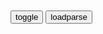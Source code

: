 ```note
```

<table id="tbc" style="white-space:pre-wrap">
</table>
<button onclick="toggleb()">toggle</button>
<button onclick="loadparse()">loadparse</button>
<br>
<!-- 🌸<br>🍅-　-🍑<hr>🍀 --> <textarea rows="30" cols="100" style="display: none" id="tar">

韩g明年1月起最低月薪约为10800元rm币
https://baijiahao.baidu.com/s?id=1707209268522052479&wfr=spider&for=pc

zgg企的私有化，为什么比西方更恶劣更可怕
https://www.bilibili.com/video/BV1864y197Hq

没有g企就没有zg
https://i2.hdslb.com/bfs/archive/6bc6c633cd7e0930874d1aac9a6b968f815c6b1e.jpg

为什么我们要反垄断？为了让普通人活下去！a里巴巴182亿背后的逻辑了解一下？
https://www.bilibili.com/video/BV1J84y1F7ih

k乐同学呀呀
　学校就一个小卖铺，没有竞争，他就坐地起价 所有东西都比学校外面贵了两到三块 一瓶农夫都要三块钱 一瓶饮料一般都是4.5 我们说他他还不耐烦说你可以不买 让走读的帮忙捎他还会打压 这算垄断么？

　rthur-Huword　学校老垄断了，校长一个个吃的满脑肥肠。食堂和小卖部摊位直接公开拍卖，钱进了谁的腰包？很多学校到了饭点走读生都不让出去，要求你必须在食堂吃饭或买小卖部的泡面，真的需要整治了

z花家的亲啊
　其实拿韩g举例子更好，毕竟韩g已经到了财阀一手遮天的地步，三星集团已经渗透到了医疗、教育、科学、军事、z治等方方面面，财阀把控着gj命脉，垄断了gj的个个领域，甚至于成为zf的幕后推手

　udas2018
　当一个人拥有过人的智慧，坚韧的意志，灵敏的嗅觉，站在时代的风口上，却没有基本的良心，那是多可怕的事情

垄断导致m亡
https://i1.hdslb.com/bfs/archive/6cc89f4c1342a0d340d09daaf9e9d28638d590d9.jpg

rm币升值后，美g开始全面恶性通胀，白宫终于坐不住了
https://www.bilibili.com/video/BV1KM4y1u7iA

弹幕：伤敌一千，自损一万二

　号Tree
　树快倒的时候，愚蠢的人在计算每天倾斜1毫米，需要10年才会倒。殊不知只需要一阵风！

x空焰火　他要是体面，你就让他体面，他要是不体面，你就帮他体面。

z点世界线
　据查证:一个美g人说

y戟方天画　据说，听说，有人说，举证利器！不过，我指的是小学作文

t果芋圆
　百分之4叫恶性通胀，价格翻倍叫平稳有序

y波纹
　这种视频点赞的只有一种人——“不需要自己养活自己的

c天的Lei
　虽然这话我爱听。但是具体真实性我反而没有多少相信。最主要的就是那句，据一个美国人说。那个时候我感觉这里头水分应该很大。你要是说是新闻报道的话，那我说不定还能信。

　LAZE-Z　这年头，新闻都不一定是真的

　oiher
劳资居然在B站看类似新闻联播的节目财富密码：吹牛逼 黑g外

t空划痕　不要拿灯塔跟我大秦比，它配吗

　TBum
　流量密码罢了

t止生长的韭菜　外面有狼？

　rHanBing
　视频不严谨，不能让人信服。比如说所谓的“查证”，指的是“一个美g人说

h天气真好
　直接拉黑。干啥啥不行，忽悠第一名。

z赤红妖刀村雨
　别人的事往死里说，自己的事死也不说

q尽缘
　说了几十年美g要不行了

　ashiwagi玲奈
　美g水深火热 日本m不聊生 欧洲崩溃在即

　oodle_L
　请问有没人统计过，我们每天赢几次？

a徽90后小伙
　150步笑100步

q_始_皇
　有句很冷血的话，一直憋在心里……
这次的新冠y情对我g的好处太大了。

s大可
　见过五十步笑百步的，没见过百步笑五十步的

　ightfox0918
　看到隔壁都揭不开锅，我居然笑着啃起了树皮

y子蝶碟　世界第一没那么傻，美元输出全世界，那京巴布韦只输出一个g，概念不一样

l见不平绕着点走
　讲个笑话：rm币升值。这不是笑话，是童话，rm币永远在升值，购买力每年下降20%，呵呵这种新闻偏偏不在zg生活的非洲兄弟也就罢了，反正他们的钱都是咱送的

l木子的风
　白宫坐不住了，表态不支持td，yh直接放水，细品好吧，到底是谁买单？

d布丁很努力
　本来以为y情是老天对zg的嫉妒，才发现原来新冠是老天给zg的机会

让子弹飞》经典语录
https://baijiahao.baidu.com/s?id=1706669200201049101&wfr=spider&for=pc

5. 酒要一口一口地喝，路要一步一步地走——步子迈大了，容易扯着蛋！

6. 　
　简直就是土匪，土匪都不如！还说让人百x念你们的好！就是一句话，恶心！

11. 　
　我从来不仗势欺人，我喜欢被动！

19. 他要是体面，你就让他体面；他要是不体面，你就帮他体面。

20. 得先让豪绅出钱，带着百x捐钱。钱到手后，豪绅的钱如数奉还，百x的钱，三七分账。

22. 不要急，要有耐心，让子弹飞一会儿。

25. 百x成穷鬼了，没油水可榨啦！老子从来就没想刮穷鬼的钱。不刮穷鬼的钱你收谁的呀？谁有钱挣谁的。

别出院子，外面有狼....(黑白先生
https://ishare.ifeng.com/c/s/7jNTjdjuYL3

外面有狼,饿狼亡我之心不死是什么意思？
https://zhidao.baidu.com/question/1053493295598683979.html

财富密码：我爱zg
https://zhuanlan.zhihu.com/p/142682739

</textarea> <!-- 🍀<br>🍑-　-🍅<hr>🌸 -->

```tip
```

<script src="https://cdn.jsdelivr.net/npm/jquery@3.5.1/dist/jquery.min.js"></script>

<link rel="stylesheet" href="https://cdn.jsdelivr.net/gh/fancyapps/fancybox@3.5.7/dist/jquery.fancybox.min.css" />
<script src="https://cdn.jsdelivr.net/gh/fancyapps/fancybox@3.5.7/dist/jquery.fancybox.min.js"></script>

<script type="text/javascript">

var __urlRegex = /(\b(https?|ftp|file):\/\/[-A-Z0-9+&@#\/%?=~_|!:,.;]*[-A-Z0-9+&@#\/%=~_|])/ig;
var __imgRegex = /\.(?:jpe?g|gif|png)$/i;

loadparse();

function parseURL($string){

    var exp = __urlRegex;
    return $string.replace(exp,function(match){
            __imgRegex.lastIndex=0;
            if(__imgRegex.test(match)){
                return '<a data-fancybox="gallery" href="' + match.replace("/p=700", "")
                 + '"><img src="' + match.replace("/p=700", "/p=160x200")+'" width="64"></a>';
            }
            else{
                return '<a href="' + match + '" target="_blank">' + match + '</a>';
            }
        }
    );
}

function loadparse() {
  tbc.innerHTML = parseURL(tar.value);
}

function toggleb() {
  var x = document.getElementById("tar");
  if (x.style.display === "none") {
    x.style.display = "";
  } else {
    x.style.display = "none";
  }
}

</script>
